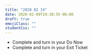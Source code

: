 ```yaml
---
title: "2020 02 14"
date: 2020-02-09T19:38:55-06:00
draft: true
emojiClass: ""
studentCss: ""
---
```


- Complete and turn in your Do Now
- Complete and turn in your Exit Ticket